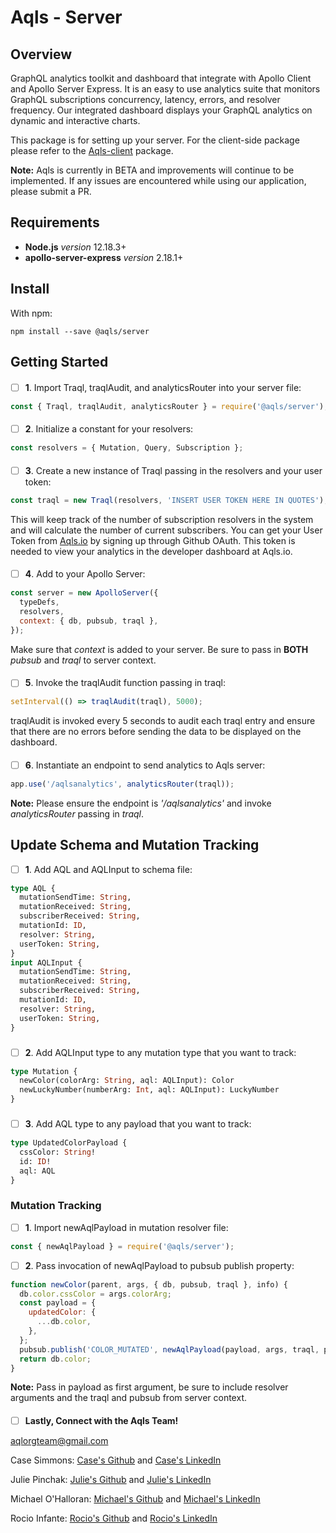 # Aqls - Server


## Overview
GraphQL analytics toolkit and dashboard that integrate with Apollo Client and Apollo Server Express. It is an easy to use analytics suite that monitors GraphQL subscriptions concurrency, latency, errors, and resolver frequency. Our integrated dashboard displays your GraphQL analytics on dynamic and interactive charts. 

This package is for setting up your server. For the client-side package please refer to the [Aqls-client](https://github.com/oslabs-beta/Aqls-client) package.

**Note:** Aqls is currently in BETA and improvements will continue to be implemented. If any issues are encountered while using our application, please submit a PR. 


## Requirements
- **Node.js** *version* 12.18.3+
- **apollo-server-express** *version* 2.18.1+

## Install
With npm:

```
npm install --save @aqls/server
```

## Getting Started

####
- [ ] **1**. Import Traql, traqlAudit, and analyticsRouter into your server file:

```javascript
const { Traql, traqlAudit, analyticsRouter } = require('@aqls/server');
```
#### 

- [ ] **2**. Initialize a constant for your resolvers:
```javascript
const resolvers = { Mutation, Query, Subscription };
 ```
####
- [ ] **3**. Create a new instance of Traql passing in the resolvers and your user token:
```javascript
const traql = new Traql(resolvers, 'INSERT USER TOKEN HERE IN QUOTES');
```
This will keep track of the number of subscription resolvers in the system and will calculate the number of current subscribers. You can get your User Token from [Aqls.io](https://www.aqls.io/) by signing up through Github OAuth. This token is needed to view your analytics in the developer dashboard at Aqls.io. 
####
- [ ] **4**. Add to your Apollo Server: 
```javascript
const server = new ApolloServer({
  typeDefs,
  resolvers,
  context: { db, pubsub, traql },
});
```
Make sure that *context* is added to your server. Be sure to pass in **BOTH** *pubsub* and *traql* to server context.
 ####
- [ ] **5**. Invoke the traqlAudit function passing in traql: 
```javascript
setInterval(() => traqlAudit(traql), 5000);
```
traqlAudit is invoked every 5 seconds to audit each traql entry and ensure that there are no errors before sending the data to be displayed on the dashboard.
 ####
- [ ] **6**. Instantiate an endpoint to send analytics to Aqls server:
```javascript
app.use('/aqlsanalytics', analyticsRouter(traql));
```
**Note:** Please ensure the endpoint is *'/aqlsanalytics'* and invoke *analyticsRouter* passing in *traql*.
###
###
## Update Schema and Mutation Tracking
- [ ] **1**. Add AQL and AQLInput to schema file:
```graphQL
type AQL {
  mutationSendTime: String,
  mutationReceived: String,
  subscriberReceived: String,
  mutationId: ID,
  resolver: String,
  userToken: String,
}
input AQLInput {
  mutationSendTime: String,
  mutationReceived: String,
  subscriberReceived: String,
  mutationId: ID,
  resolver: String,
  userToken: String,
}
```
###
- [ ] **2**. Add AQLInput type to any mutation type that you want to track:
```graphQL
type Mutation {
  newColor(colorArg: String, aql: AQLInput): Color
  newLuckyNumber(numberArg: Int, aql: AQLInput): LuckyNumber
}
```
###
- [ ] **3**. Add AQL type to any payload that you want to track:
```graphQL
type UpdatedColorPayload {
  cssColor: String!
  id: ID!
  aql: AQL
}
```
###
###
### Mutation Tracking
- [ ] **1**. Import newAqlPayload in mutation resolver file: 
```javascript
const { newAqlPayload } = require('@aqls/server');
```
- [ ] **2**. Pass invocation of newAqlPayload to pubsub publish property:
```javascript
function newColor(parent, args, { db, pubsub, traql }, info) {
  db.color.cssColor = args.colorArg;
  const payload = {
    updatedColor: {
      ...db.color,
    },
  };
  pubsub.publish('COLOR_MUTATED', newAqlPayload(payload, args, traql, pubsub));
  return db.color;
}
```
**Note:** Pass in payload as first argument, be sure to include resolver arguments and the traql and pubsub from server context.
####
####
- [ ] **Lastly, Connect with the Aqls Team!**

aqlorgteam@gmail.com

Case Simmons: [Case's Github](https://github.com/casesimmons) and [Case's LinkedIn](https://www.linkedin.com/in/case-simmons/)

Julie Pinchak: [Julie's Github](https://github.com/jpinchak) and [Julie's LinkedIn](https://www.linkedin.com/in/julie-pinchak/)

Michael O'Halloran: [Michael's Github](https://github.com/LordRegis22) and [Michael's LinkedIn](https://www.linkedin.com/)

Rocio Infante: [Rocio's Github](https://github.com/Rocio-Infante) and [Rocio's LinkedIn](https://www.linkedin.com/in/rocio-infante/)
